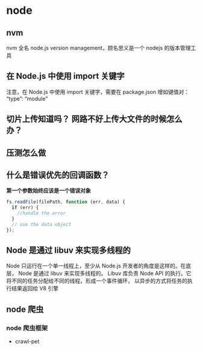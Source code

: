 # node

## nvm

nvm 全名 node.js version management，顾名思义是一个 nodejs 的版本管理工具

## 在 Node.js 中使用 import 关键字

注意，在 Node.js 中使用 import 关键字，需要在 package.json 增如键值对： “type”: “module”

## 切片上传知道吗？ 网路不好上传大文件的时候怎么办？

## 压测怎么做

## 什么是错误优先的回调函数？

**第一个参数始终应该是一个错误对象**

```js
fs.readFile(filePath, function (err, data) {
  if (err) {
    //handle the error
  }
  // use the data object
});
```

## Node 是通过 libuv 来实现多线程的

Node 只运行在一个单一线程上，至少从 Node.js 开发者的角度是这样的。在底层， Node 是通过 libuv 来实现多线程的。
Libuv 库负责 Node API 的执行。它将不同的任务分配给不同的线程，形成一个事件循环， 以异步的方式将任务的执行结果返回给 V8 引擎

## node 爬虫

### node 爬虫框架

- crawl-pet
